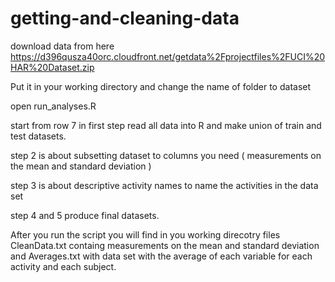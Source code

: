 # getting-and-cleaning-data

download data from here https://d396qusza40orc.cloudfront.net/getdata%2Fprojectfiles%2FUCI%20HAR%20Dataset.zip

Put it in your working directory and change the name of folder to dataset

open run_analyses.R 

start from row 7 in first step read all data into R and make union of train and test datasets.

step 2 is about subsetting dataset to columns you need ( measurements on the mean and standard deviation )

step 3 is about descriptive activity names to name the activities in the data set

step 4 and 5 produce final datasets.

After you run the script you will find in you working direcotry files CleanData.txt containg measurements  on the mean and standard deviation and Averages.txt with data set with the average of each variable for each activity and each subject.
